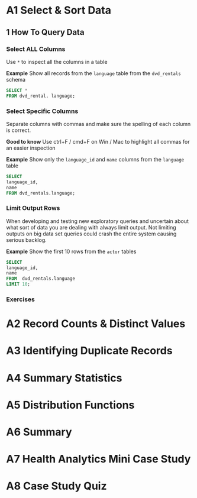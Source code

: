 


 # A1 Select & Sort Data
 
  ## 1 How To Query Data
  
  ### Select ALL Columns
  
  Use `*` to inspect all the columns in a table

**Example**
Show all records from the `language` table from the `dvd_rentals` schema
````sql
SELECT *
FROM dvd_rental. language;
````

  ### Select Specific Columns

 Separate columns with commas and make sure the spelling of each column is correct.
 
**Good to know** Use ctrl+F / cmd+F on Win / Mac to highlight all commas for an easier inspection

**Example**
Show only the `language_id` and `name` columns from the `language` table
````sql
SELECT
language_id,
name
FROM dvd_rentals.language;
````

  ### Limit Output Rows 

When developing and testing new exploratory queries and uncertain about what sort of data you are dealing with  always limit output. Not limiting outputs on big data set queries could crash the entire system causing serious backlog.

**Example**
Show the first 10 rows from the `actor` tables
````sql
SELECT
language_id,
name
FROM  dvd_rentals.language
LIMIT 10;
````

 ### Exercises

  

























 # A2 Record Counts & Distinct Values
 # A3 Identifying Duplicate Records
 # A4 Summary Statistics
 # A5 Distribution Functions
 # A6 Summary 
 # A7 Health Analytics Mini Case Study
 # A8 Case Study Quiz

 
 
 
<!--stackedit_data:
eyJoaXN0b3J5IjpbLTE4NzExNDc0NTcsLTE0OTAwMjkzODcsLT
I2Mzg0MDcyMV19
-->